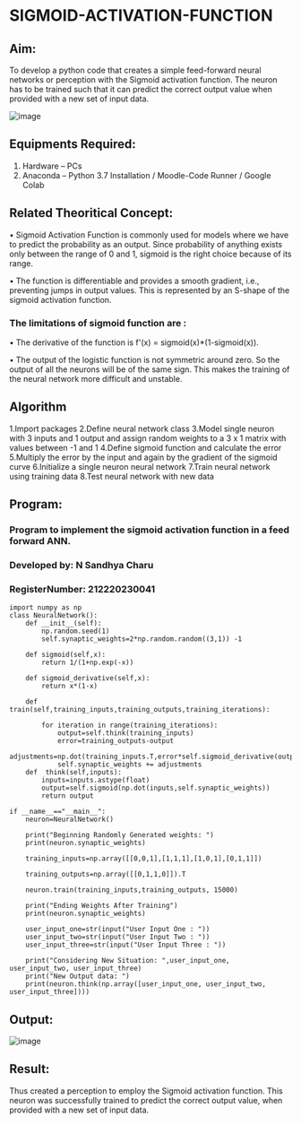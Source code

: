 # SIGMOID-ACTIVATION-FUNCTION
## Aim:
  To develop a python code that creates a simple feed-forward neural networks or perception with the Sigmoid activation function. The neuron has to be trained such that it can predict the correct output value when provided with a new set of input data.
  
 ![image](https://user-images.githubusercontent.com/93023609/162692440-f59e7ad2-0414-4ddb-8640-fede7a0655f2.png)

## Equipments Required:
1. Hardware – PCs
2. Anaconda – Python 3.7 Installation / Moodle-Code Runner / Google Colab

## Related Theoritical Concept:
•	Sigmoid Activation Function is commonly used for models where we have to predict the probability as an output. Since probability of anything exists only between the range of 0 and 1, sigmoid is the right choice because of its range.

•	The function is differentiable and provides a smooth gradient, i.e., preventing jumps in output values. This is represented by an S-shape of the sigmoid activation function.
### The limitations of sigmoid function are :
•	The derivative of the function is f'(x) = sigmoid(x)*(1-sigmoid(x)).

•	The output of the logistic function is not symmetric around zero. So the output of all the neurons will be of the same sign. This makes the training of the neural network more difficult and unstable.
## Algorithm
1.Import packages
2.Define neural network class
3.Model single neuron with 3 inputs and 1 output and assign random weights to a 3 x 1 matrix with values between -1 and 1
4.Define sigmoid function and calculate the error
5.Multiply the error by the input and again by the gradient of the sigmoid curve
6.Initialize a single neuron neural network
7.Train neural network using training data
8.Test neural network with new data

## Program:
### Program to implement the sigmoid activation function in a feed forward ANN.
### Developed by: N Sandhya Charu
### RegisterNumber: 212220230041
```python3
import numpy as np
class NeuralNetwork():
    def __init__(self):
        np.random.seed(1)
        self.synaptic_weights=2*np.random.random((3,1)) -1
        
    def sigmoid(self,x):
        return 1/(1+np.exp(-x))
    
    def sigmoid_derivative(self,x):
        return x*(1-x)
    
    def train(self,training_inputs,training_outputs,training_iterations):
        
        for iteration in range(training_iterations):
            output=self.think(training_inputs)
            error=training_outputs-output
            adjustments=np.dot(training_inputs.T,error*self.sigmoid_derivative(output))
            self.synaptic_weights += adjustments
    def  think(self,inputs):
        inputs=inputs.astype(float)
        output=self.sigmoid(np.dot(inputs,self.synaptic_weights))
        return output

if __name__=="__main__":
    neuron=NeuralNetwork()
    
    print("Beginning Randomly Generated weights: ")
    print(neuron.synaptic_weights)
    
    training_inputs=np.array([[0,0,1],[1,1,1],[1,0,1],[0,1,1]])
    
    training_outputs=np.array([[0,1,1,0]]).T
    
    neuron.train(training_inputs,training_outputs, 15000)
    
    print("Ending Weights After Training")
    print(neuron.synaptic_weights)
    
    user_input_one=str(input("User Input One : "))
    user_input_two=str(input("User Input Two : "))
    user_input_three=str(input("User Input Three : "))
    
    print("Considering New Situation: ",user_input_one, user_input_two, user_input_three)
    print("New Output data: ")
    print(neuron.think(np.array([user_input_one, user_input_two, user_input_three])))
```
## Output:
![image](https://user-images.githubusercontent.com/75235167/168636904-5e4ca699-4599-4917-8ba2-332a57d20c9f.png)
## Result:
  Thus created a perception to employ the Sigmoid activation function. This neuron was successfully trained to predict the correct output value, when provided with a new set of input data.
